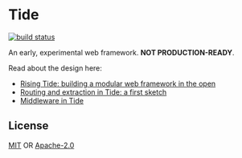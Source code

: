 # Tide

[![build status][1]][2]

An early, experimental web framework. **NOT PRODUCTION-READY**.

Read about the design here:

- [Rising Tide: building a modular web framework in the open](https://rust-lang-nursery.github.io/wg-net/2018/09/11/tide.html)
- [Routing and extraction in Tide: a first sketch](https://rust-lang-nursery.github.io/wg-net/2018/10/16/tide-routing.html)
- [Middleware in Tide](https://rust-lang-nursery.github.io/wg-net/2018/11/07/tide-middleware.html)

## License

[MIT](./LICENSE-MIT) OR [Apache-2.0](./LICENSE-APACHE)

[1]: https://img.shields.io/travis/rust-net-web/tide.svg?style=flat-square
[2]: https://travis-ci.org/yoshuawuyts/tide
